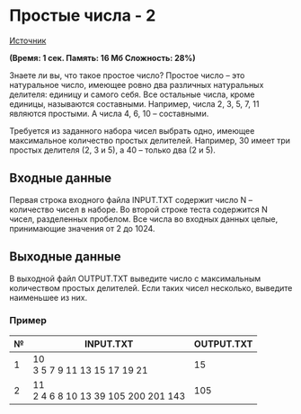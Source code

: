# Простые числа - 2
[Источник](https://acmp.ru/index.asp?main=task&id_task=938)

**(Время: 1 сек. Память: 16 Мб Сложность: 28%)**

Знаете ли вы, что такое простое число? Простое число – это натуральное число, имеющее ровно два различных натуральных делителя: единицу и самого себя. Все остальные числа, кроме единицы, называются составными. Например, числа 2, 3, 5, 7, 11 являются простыми. А числа 4, 6, 10 – составными.

Требуется из заданного набора чисел выбрать одно, имеющее максимальное количество простых делителей. Например, 30 имеет три простых делителя (2, 3 и 5), а 40 – только два (2 и 5).

## Входные данные
Первая строка входного файла INPUT.TXT содержит число N – количество чисел в наборе. Во второй строке теста содержится N чисел, разделенных пробелом. Все числа во входных данных целые, принимающие значения от 2 до 1024.

## Выходные данные
В выходной файл OUTPUT.TXT выведите число с максимальным количеством простых делителей. Если таких чисел несколько, выведите наименьшее из них.

### Пример
|№ | INPUT.TXT | OUTPUT.TXT|
|--|-----------|-----------|
|1 | 10<br>3 5 7 9 11 13 15 17 19 21 | 15 |
|2 | 11<br>2 4 6 8 10 13 39 105 200 201 143 | 105 |

